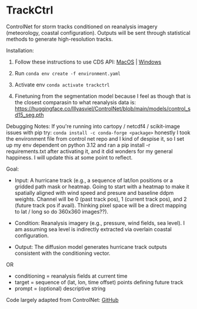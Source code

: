 # TrackCtrl
ControlNet for storm tracks conditioned on reanalysis imagery (meteorology, coastal configuration). Outputs will be sent through statistical methods to generate high-resolution tracks. 


Installation:

1. Follow these instructions to use CDS API: [MacOS](https://confluence.ecmwf.int/display/CKB/How+to+install+and+use+CDS+API+on+macOS) | [Windows](https://confluence.ecmwf.int/display/CKB/How+to+install+and+use+CDS+API+on+Windows)

2. Run `conda env create -f environment.yaml`

3. Activate env `conda activate trackctrl`

4. Finetuning from the segmentation model because I feel as though that is the closest comparasin to what reanalysis data is: https://huggingface.co/lllyasviel/ControlNet/blob/main/models/control_sd15_seg.pth

Debugging Notes: 
If you're running into cartopy / netcdf4 / scikit-image issues with pip try: `conda install -c conda-forge <package>`
honestly I took the environment file from control net repo and I kind of despise it, so I set up my env dependent on python 3.12 and ran a pip install -r requirements.txt after activating it, and it did wonders for my general happiness. I will update this at some point to reflect. 

Goal: 

- Input: A hurricane track (e.g., a sequence of lat/lon positions or a gridded path mask or heatmap. Going to start with a heatmap to make it spatially aligned with wind speed and presure and baseline ddpm weights. Channel will be 0 (past track pos), 1 (current track pos), and 2 (future track pos if avail). Thinking pixel space will be a direct mapping to lat / long so do 360x360 images??).

- Condition: Reanalysis imagery (e.g., pressure, wind fields, sea level). I am assuming sea level is indirectly extracted via overlain coastal configuration. 

- Output: The diffusion model generates hurricane track outputs consistent with the conditioning vector. 

OR 

- conditioning = reanalysis fields at current time
- target = sequence of (lat, lon, time offset) points defining future track
- prompt = (optional) descriptive string

Code largely adapted from ControlNet: [GitHub](https://github.com/lllyasviel/ControlNet)